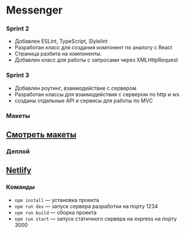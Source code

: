 # Messenger

### Sprint 2
- Добавлен ESLint, TypeScript, Slylelint
- Разработан класс для создания компонент по аналогу с React
- Страница разбита на компоненты.
- Добавлен класс для работы с запросами через XMLHttpRequest

### Sprint 3
- Добавлен роутинг, взаимодействие с сервером
- Разработан классы для взаимодействия с сервером по http и ws
- созданы отдельные API и сервисы для работы по MVC

### Макеты
[Смотреть макеты](https://www.figma.com/file/24EUnEHGEDNLdOcxg7ULwV/Chat?type=design&node-id=1-2&t=7wWpCV4czdytZJlu-0)
---
### Деплой 
[Netlify](https://spiffy-taiyaki-156f74.netlify.app/)
---
### Команды 
- `npm install` — установка проекта
- `npm run dev` — запуск сервера разработки на порту 1234
- `npm run build` — сборка проекта
- `npm run start` — запуск статичного cервера на express на порту 3000
